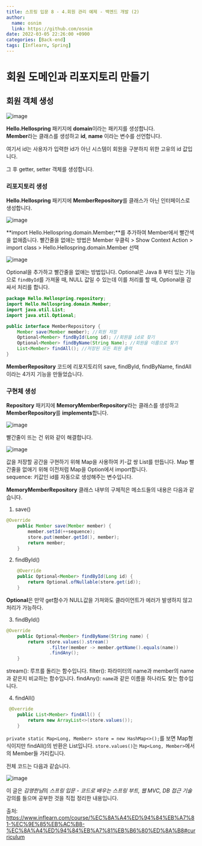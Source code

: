 ```yaml
---
title: 스프링 입문 8 - 4.회원 관리 예제 - 백엔드 개발 (2)
author:
  name: osnim
  link: https://github.com/osnim
date: 2022-03-05 22:26:00 +0900
categories: [Back-end]
tags: [Inflearn, Spring]
---
```


# 회원 도메인과 리포지토리 만들기

## 회원 객체 생성

![image](https://user-images.githubusercontent.com/79408217/156885477-9d55f41f-14d3-449f-a533-c75aaf42fd96.png)

**Hello.Hellospring** 패키지에 **domain**이라는 패키지를 생성합니다. <br>
**Member**라는 클래스를 생성하고 **id**, **name** 이라는 변수를 선언합니다.

여기서 id는 사용자가 입력한 id가 아닌 시스템이 회원을 구분하지 위한 고유의 id 값입니다.

그 후 getter, setter 객체를 생성합니다.

### 리포지토리 생성

**Hello.Hellospring** 패키지에 **MemberRepository**를 클래스가 아닌 인터페이스로 생성합니다.

![image](https://user-images.githubusercontent.com/79408217/156885831-2062992e-7040-4478-aa24-cf871d8ae349.png)

**import Hello.Hellospring.domain.Member;**를 추가하여 Member에서 빨간색을 없애줍니다.
빨간줄을 없애는 방법은 Member 우클릭 > Show Context Action > import class > Hello.Hellospring.domain.Member 선택

![image](https://user-images.githubusercontent.com/79408217/156885995-e735bee8-cb97-457a-9504-30c5bd25991c.png)

Optional을 추가하고 빨간줄을 없애는 방법입니다. Optional은 Java 8 부터 있는 기능으로 `findById`를 가져올 때, NULL 값일 수 있는데 이를 처리를 할 때, Optional을 감싸서 처리를 합니다.

```java
package Hello.Hellospring.repository;
import Hello.Hellospring.domain.Member;
import java.util.List;
import java.util.Optional;

public interface MemberRepository {
    Member save(Member member); //회원 저장
    Optional<Member> findById(Long id); //회원을 id로 찾기
    Optional<Member> findByName(String Name); //회원을 이름으로 찾기
    List<Member> findAll(); //저장된 모든 회원 출력
}
```

**MemberRepository** 코드에 리포지토리의 save, findById, findByName, findAll이라는 4가지 기능을 만들었습니다.

### 구현체 생성

**Repository** 패키지에 **MemoryMemberRepository**라는 클래스를 생성하고 **MemberRepository**를 **implements**합니다.<br>

![image](https://user-images.githubusercontent.com/79408217/156886542-b693c6f0-792f-4013-888f-f3aec5304f7e.png)

빨간줄이 뜨는 건 위와 같이 해결합니다.

![image](https://user-images.githubusercontent.com/79408217/156886568-4832ec53-8b8c-49f3-8ed1-db24d69db6d4.png)

값을 저장할 공간을 구현하기 위해 Map을 사용하여 키-값 쌍 List를 만듭니다. Map 빨간줄을 없애기 위해 이전처럼 Map을 Option에서 import합니다.<br>
sequence: 키값인 id를 자동으로 생성해주는 변수입니다.

**MemoryMemberRepository** 클래스 내부의 구체적은 메소드들의 내용은 다음과 같습니다.

1. save()

```java
@Override
    public Member save(Member member) {
        member.setId(++sequence);
        store.put(member.getId(), member);
        return member;
    }
```

2. findById()

```java
    @Override
    public Optional<Member> findById(Long id) {
        return Optional.ofNullable(store.get(id));
    }
```

**Optional**은 만약 get함수가 NULL값을 가져와도 클라이언트가 에러가 발생하지 않고 처리가 가능하다.

3. findById()

```java
@Override
    public Optional<Member> findByName(String name) {
        return store.values().stream()
                .filter(member -> member.getName().equals(name))
                .findAny();
    }
```

stream(): 루프를 돌리는 함수입니다.
filter(): 파라미터의 name과 member의 name과 같은지 비교하는 함수입니다.
findAny(): `name`과 같은 이름을 하나라도 찾는 함수입니다.

4. findAll()

```java
 @Override
    public List<Member> findAll() {
        return new ArrayList<>(store.values());
    }
```

`private static Map<Long, Member> store = new HashMap<>();`를 보면 Map형식이지만
findAll()의 반환은 List입니다.
`store.values()`는 `Map<Long, Member>`에서의 Member들 가리킵니다.

전체 코드는 다음과 같습니다.

![image](https://user-images.githubusercontent.com/79408217/156887343-9b03e127-93a6-46c0-95e8-c39c48896104.png)

이 글은 *김영한님*의 _스프링 입문 - 코드로 배우는 스프링 부트, 웹 MVC, DB 접근 기술_ 강의를 들으며 공부한 것을 직접 정리한 내용입니다.

출처: <https://www.inflearn.com/course/%EC%8A%A4%ED%94%84%EB%A7%81-%EC%9E%85%EB%AC%B8-%EC%8A%A4%ED%94%84%EB%A7%81%EB%B6%80%ED%8A%B8#curriculum>
